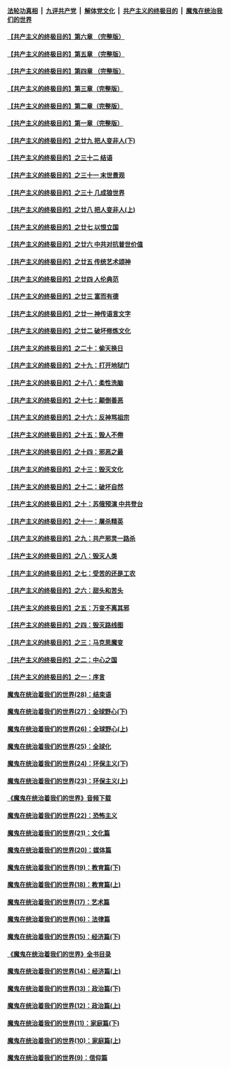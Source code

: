 

####  [法轮功真相](../../../../basic/blob/master/README.md?t=05160401) &nbsp;|&nbsp; [九评共产党](../../../../9ping.md/blob/master/README.md?t=05160401) &nbsp;|&nbsp; [解体党文化](../../../../jtdwh.md/blob/master/README.md?t=05160401)  &nbsp;|&nbsp; [共产主义的终极目的](../../../../gczydzjmd.md/blob/master/README.md?t=05160401) &nbsp;|&nbsp; [魔鬼在统治我们的世界](../../../../mgztzwmdsj.md/blob/master/README.md?t=05160401) 

#### [【共产主义的终极目的】第六章 （完整版）](../pages/nsc422/n11428913.md?t=05160401) 

#### [【共产主义的终极目的】第五章 （完整版）](../pages/nsc422/n11428912.md?t=05160401) 

#### [【共产主义的终极目的】第四章 （完整版）](../pages/nsc422/n11428907.md?t=05160401) 

#### [【共产主义的终极目的】第三章（完整版）](../pages/nsc422/n11428848.md?t=05160401) 

#### [【共产主义的终极目的】第二章（完整版）](../pages/nsc422/n11428831.md?t=05160401) 

#### [【共产主义的终极目的】第一章（完整版）](../pages/nsc422/n11417651.md?t=05160401) 

#### [【共产主义的终极目的】之廿九 把人变非人(下)](../pages/nsc422/n11344140.md?t=05160401) 

#### [【共产主义的终极目的】之三十二 结语](../pages/nsc422/n11360535.md?t=05160401) 

#### [【共产主义的终极目的】之三十一 末世景观](../pages/nsc422/n11351129.md?t=05160401) 

#### [【共产主义的终极目的】之三十 几成狼世界](../pages/nsc422/n11348280.md?t=05160401) 

#### [【共产主义的终极目的】之廿八 把人变非人(上)](../pages/nsc422/n11340492.md?t=05160401) 

#### [【共产主义的终极目的】之廿七 以恨立国](../pages/nsc422/n11336944.md?t=05160401) 

#### [【共产主义的终极目的】之廿六 中共对抗普世价值](../pages/nsc422/n11324785.md?t=05160401) 

#### [【共产主义的终极目的】之廿五 传统艺术颂神](../pages/nsc422/n11296396.md?t=05160401) 

#### [【共产主义的终极目的】之廿四 人伦典范](../pages/nsc422/n11296397.md?t=05160401) 

#### [【共产主义的终极目的】之廿三 富而有德](../pages/nsc422/n11283598.md?t=05160401) 

#### [【共产主义的终极目的】之廿一 神传语言文字](../pages/nsc422/n11263265.md?t=05160401) 

#### [【共产主义的终极目的】之廿二 破坏修炼文化](../pages/nsc422/n11245728.md?t=05160401) 

#### [【共产主义的终极目的】之二十：偷天换日](../pages/nsc422/n11238846.md?t=05160401) 

#### [【共产主义的终极目的】之十九：打开地狱门](../pages/nsc422/n11206376.md?t=05160401) 

#### [【共产主义的终极目的】之十八：柔性洗脑](../pages/nsc422/n11199994.md?t=05160401) 

#### [【共产主义的终极目的】之十七：颠倒善恶](../pages/nsc422/n11179782.md?t=05160401) 

#### [【共产主义的终极目的】之十六：反神骂祖宗](../pages/nsc422/n11166798.md?t=05160401) 

#### [【共产主义的终极目的】之十五：毁人不倦](../pages/nsc422/n11166792.md?t=05160401) 

#### [【共产主义的终极目的】之十四：邪恶之最](../pages/nsc422/n11150249.md?t=05160401) 

#### [【共产主义的终极目的】之十三：毁灭文化](../pages/nsc422/n11135227.md?t=05160401) 

#### [【共产主义的终极目的】之十二：破坏自然](../pages/nsc422/n11135214.md?t=05160401) 

#### [【共产主义的终极目的】之十：苏俄预演 中共登台](../pages/nsc422/n11118424.md?t=05160401) 

#### [【共产主义的终极目的】之十一：屠杀精英](../pages/nsc422/n11118442.md?t=05160401) 

#### [【共产主义的终极目的】之九：共产邪灵一路杀](../pages/nsc422/n11114139.md?t=05160401) 

#### [【共产主义的终极目的】之八：毁灭人类](../pages/nsc422/n11108503.md?t=05160401) 

#### [【共产主义的终极目的】之七：受苦的还是工农](../pages/nsc422/n11101809.md?t=05160401) 

#### [【共产主义的终极目的】之六：甜头和苦头](../pages/nsc422/n11096971.md?t=05160401) 

#### [【共产主义的终极目的】之五：万变不离其邪](../pages/nsc422/n11091285.md?t=05160401) 

#### [【共产主义的终极目的】之四：毁灭路线图](../pages/nsc422/n11086284.md?t=05160401) 

#### [【共产主义的终极目的】之三：马克思魔变](../pages/nsc422/n11061941.md?t=05160401) 

#### [【共产主义的终极目的】之二：中心之国](../pages/nsc422/n11047728.md?t=05160401) 

#### [【共产主义的终极目的】之一：序言](../pages/nsc422/n11086077.md?t=05160401) 

#### [魔鬼在统治着我们的世界(28)：结束语](../pages/nsc422/n10936246.md?t=05160401) 

#### [魔鬼在统治着我们的世界(27)：全球野心(下)](../pages/nsc422/n10928319.md?t=05160401) 

#### [魔鬼在统治着我们的世界(26)：全球野心(上)](../pages/nsc422/n10900318.md?t=05160401) 

#### [魔鬼在统治着我们的世界(25)：全球化](../pages/nsc422/n10788205.md?t=05160401) 

#### [魔鬼在统治着我们的世界(24)：环保主义(下)](../pages/nsc422/n10695307.md?t=05160401) 

#### [魔鬼在统治着我们的世界(23)：环保主义(上)](../pages/nsc422/n10688613.md?t=05160401) 

#### [《魔鬼在统治着我们的世界》音频下载](../pages/nsc422/n10635553.md?t=05160401) 

#### [魔鬼在统治着我们的世界(22)：恐怖主义](../pages/nsc422/n10614727.md?t=05160401) 

#### [魔鬼在统治着我们的世界(21)：文化篇](../pages/nsc422/n10597706.md?t=05160401) 

#### [魔鬼在统治着我们的世界(20)：媒体篇](../pages/nsc422/n10586579.md?t=05160401) 

#### [魔鬼在统治着我们的世界(19)：教育篇(下)](../pages/nsc422/n10564808.md?t=05160401) 

#### [魔鬼在统治着我们的世界(18)：教育篇(上)](../pages/nsc422/n10526970.md?t=05160401) 

#### [魔鬼在统治着我们的世界(17)：艺术篇](../pages/nsc422/n10499093.md?t=05160401) 

#### [魔鬼在统治着我们的世界(16)：法律篇](../pages/nsc422/n10485969.md?t=05160401) 

#### [魔鬼在统治着我们的世界(15)：经济篇(下)](../pages/nsc422/n10469975.md?t=05160401) 

#### [《魔鬼在统治着我们的世界》全书目录](../pages/nsc422/n10464261.md?t=05160401) 

#### [魔鬼在统治着我们的世界(14)：经济篇(上)](../pages/nsc422/n10457370.md?t=05160401) 

#### [魔鬼在统治着我们的世界(13)：政治篇(下)](../pages/nsc422/n10448270.md?t=05160401) 

#### [魔鬼在统治着我们的世界(12)：政治篇(上)](../pages/nsc422/n10444576.md?t=05160401) 

#### [魔鬼在统治着我们的世界(11)：家庭篇(下)](../pages/nsc422/n10440961.md?t=05160401) 

#### [魔鬼在统治着我们的世界(10)：家庭篇(上)](../pages/nsc422/n10435448.md?t=05160401) 

#### [魔鬼在统治着我们的世界(9)：信仰篇](../pages/nsc422/n10432159.md?t=05160401) 

